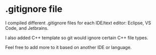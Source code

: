 # .gitignore file

I compiled different .gitignore files for each IDE/text editor: Eclipse, VS Code, and Jetbrains.

I also added C++ template so git would ignore certain C++ file types.

Feel free to add more to it based on another IDE or language.